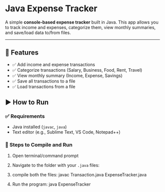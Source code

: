 # Java Expense Tracker

A simple **console-based expense tracker** built in Java. This app allows you to track income and expenses, categorize them, view monthly summaries, and save/load data to/from files.

---

## 📌 Features

- ✅ Add income and expense transactions
- ✅ Categorize transactions (Salary, Business, Food, Rent, Travel)
- ✅ View monthly summary (Income, Expense, Savings)
- ✅ Save all transactions to a file
- ✅ Load transactions from a file

## ▶️ How to Run

### ✅ Requirements

- Java installed (`javac`, `java`)
- Text editor (e.g., Sublime Text, VS Code, Notepad++)

### 🔧 Steps to Compile and Run

1. Open terminal/command prompt
2. Navigate to the folder with your `.java` files:

1. compile both the files: 
   javac Transaction.java ExpenseTracker.java
2. Run the program: 
    java ExpenseTracker
